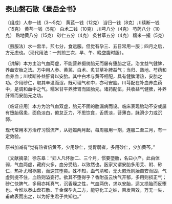 ## 泰山磐石散《景岳全书》

〔组成〕人参一钱（3～5克） 黄芪一钱（12克） 当归一钱（8克）川续断一钱（15克） 黄芩一钱（5克） 白术二钱（10克） 川芎八分（4克） 芍药八分（10克） 熟地黄八分（15克） 砂仁五分（4克） 炙甘草五分（4克） 糯米一撮（5克）

〔煎服法〕水一盅半，煎七分，食远服。但觉有孕三、五日常用一服；四月之后，方无虑也。（现代用法：一剂煎三次，早、午、晚空腹时服）。

〔讲解〕本方主治气血两虚，不能营养摄纳胎元而屡有堕胎之证。治宜益气健脾，养血安胎之法。方中用人参、黄芪、白术、炙甘草补脾益气；当归、熟地、芍药和血养血；川续断补益肝肾以安胎。其中白术与黄芩相配，具有健脾清热，安胎之功。少用砂仁，取其辛温而涩，既可理气和中，亦可安胎。川芎配在补血养血药中，是调和血中之气。糯米甘平养脾胃而固胎元。诸药配伍，共收益气健脾，补养肝肾而安胎元之功。

〔临证应用〕本方为治气血双虚，胎元不固的胎漏病而设。临床表现胎动不安或屡有墮胎宿患，面色淡白，倦怠乏力，不思饮食，舌质淡，苔薄白，脉滑少力或沉弱。

现代常用本方治疗习惯流产，从妊娠两月起，每周服用一剂，连服二至三月，有一定效验。

原书加减有“觉有热者倍黄芩，少用砂仁，觉胃弱者，多用砂仁，少加黄芩。”

〔文献摘录〕徐东皋：“妇人凡怀胎二、三个月，惯要墮胎，名曰小产。此由体弱，气血两虚，藏府火多，血分受热，以致然也。医家又谓安胎多用艾、附、砂仁，热补尤增祸患，而速其堕矣。殊不知，血气清和，无火煎烁则胎自安而固，气虚则提不住，血热则溢妄行。欲其不堕得乎？香附虽云快气开郁，多用则损正气；砂仁快脾气，多用亦耗真气，沉香燥之性，气血两伤，求以安胎，适又损胎而反堕也。今惟以泰山盘石散、千金保孕丸二方，能夺化工之妙，百发百效，万无一失，甫故表而出之，以为好生君子共知也。”
